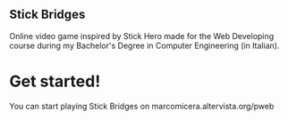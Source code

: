 ## Stick Bridges
Online video game inspired by Stick Hero made for the Web Developing course during my Bachelor's Degree in Computer Engineering (in Italian).

# Get started!
You can start playing Stick Bridges on marcomicera.altervista.org/pweb
